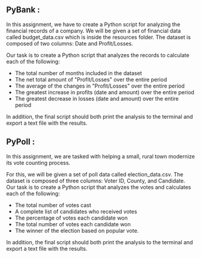 
## PyBank :

In this assignment, we have to create a Python script for analyzing the financial records of a company. We will be given a set of financial data called budget_data.csv which is inside the resources folder. The dataset is composed of two columns: Date and Profit/Losses.

Our task is to create a Python script that analyzes the records to calculate each of the following:

* The total number of months included in the dataset
* The net total amount of "Profit/Losses" over the entire period
* The average of the changes in "Profit/Losses" over the entire period
* The greatest increase in profits (date and amount) over the entire period
* The greatest decrease in losses (date and amount) over the entire period

In addition, the final script should both print the analysis to the terminal and export a text file with the results.



## PyPoll :

In this assignment, we are tasked with helping a small, rural town modernize its vote counting process.

For this, we will be given a set of poll data called election_data.csv. The dataset is composed of three columns: Voter ID, County, and Candidate. Our task is to create a Python script that analyzes the votes and calculates each of the following:

* The total number of votes cast
* A complete list of candidates who received votes
* The percentage of votes each candidate won
* The total number of votes each candidate won
* The winner of the election based on popular vote.

In addition, the final script should both print the analysis to the terminal and export a text file with the results.
